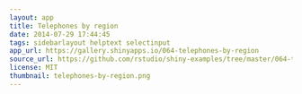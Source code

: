 ```yaml
---
layout: app
title: Telephones by region
date: 2014-07-29 17:44:45
tags: sidebarlayout helptext selectinput
app_url: https://gallery.shinyapps.io/064-telephones-by-region
source_url: https://github.com/rstudio/shiny-examples/tree/master/064-telephones-by-region
license: MIT
thumbnail: telephones-by-region.png
---
```


